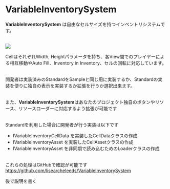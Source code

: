 # VariableInventorySystem
<strong>VariableInventorySystem</strong> は自由なセルサイズを持つインベントリシステムです。<br /><br />

<img src="https://user-images.githubusercontent.com/13120364/85971579-7db8f700-ba08-11ea-8a7c-3853539d8fd5.png">

CellはそれぞれWidth, Heightパラメータを持ち、各View間でのプレイヤーによる相互移動やAuto Fill、Inventory in Inventory、セルの回転に対応しています。<br /><br />

開発者は実装済みのStandardをSampleと同じ用に実装するか、Standardの実装を便りに独自の表示を実装するか拡張を行うか選択出来ます。<br /><br />

また、<strong>VariableInventorySystem</strong>はあなたのプロジェクト独自のボタンやリソース、リソースローダーに対応するよう拡張が可能です<br /><br />

Standardを利用した場合に開発者が行う実装は以下です<br />
- IVariableInventoryCellData を実装したCellDataクラスの作成<br />
- IVariableInventoryAsset を実装したCellAssetクラスの作成<br />
- IVariableInventoryAsset を非同期で読み込むためのLoaderクラスの作成<br /><br />

これらの処理はGitHubで確認が可能です<br />
https://github.com/lisearcheleeds/VariableInventorySystem<br />

後で説明を書く

